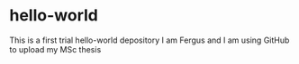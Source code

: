 # hello-world
This is a first trial hello-world depository
I am Fergus and I am using GitHub to upload my MSc thesis
